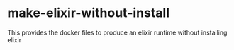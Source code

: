 # make-elixir-without-install
This provides the docker files to produce an elixir runtime without installing elixir

